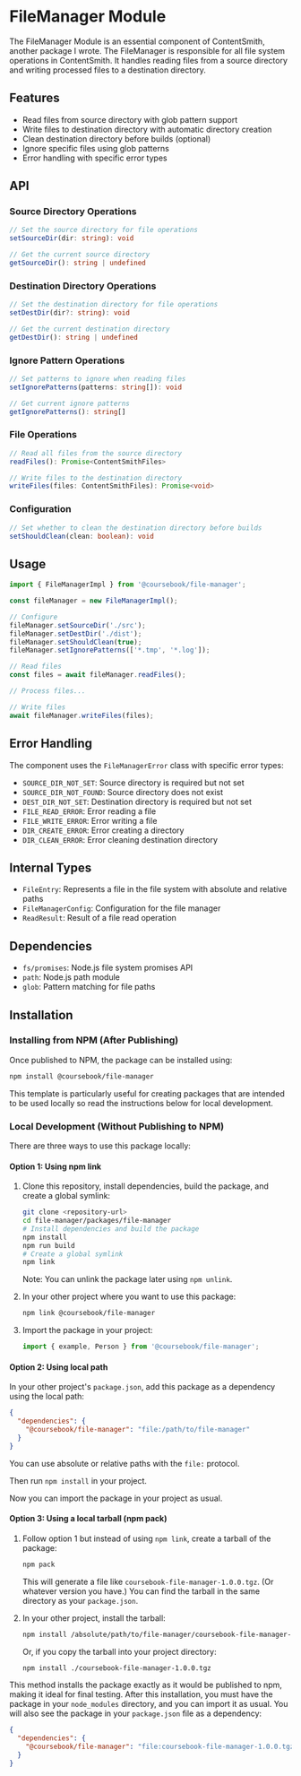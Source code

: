 # FileManager Module

The FileManager Module is an essential component of ContentSmith, another package I wrote. The FileManager is responsible for all file system operations in ContentSmith. It handles reading files from a source directory and writing processed files to a destination directory.

## Features

- Read files from source directory with glob pattern support
- Write files to destination directory with automatic directory creation
- Clean destination directory before builds (optional)
- Ignore specific files using glob patterns
- Error handling with specific error types

## API

### Source Directory Operations

```typescript
// Set the source directory for file operations
setSourceDir(dir: string): void

// Get the current source directory
getSourceDir(): string | undefined
```

### Destination Directory Operations

```typescript
// Set the destination directory for file operations
setDestDir(dir?: string): void

// Get the current destination directory
getDestDir(): string | undefined
```

### Ignore Pattern Operations

```typescript
// Set patterns to ignore when reading files
setIgnorePatterns(patterns: string[]): void

// Get current ignore patterns
getIgnorePatterns(): string[]
```

### File Operations

```typescript
// Read all files from the source directory
readFiles(): Promise<ContentSmithFiles>

// Write files to the destination directory
writeFiles(files: ContentSmithFiles): Promise<void>
```

### Configuration

```typescript
// Set whether to clean the destination directory before builds
setShouldClean(clean: boolean): void
```

## Usage

```typescript
import { FileManagerImpl } from '@coursebook/file-manager';

const fileManager = new FileManagerImpl();

// Configure
fileManager.setSourceDir('./src');
fileManager.setDestDir('./dist');
fileManager.setShouldClean(true);
fileManager.setIgnorePatterns(['*.tmp', '*.log']);

// Read files
const files = await fileManager.readFiles();

// Process files...

// Write files
await fileManager.writeFiles(files);
```

## Error Handling

The component uses the `FileManagerError` class with specific error types:

- `SOURCE_DIR_NOT_SET`: Source directory is required but not set
- `SOURCE_DIR_NOT_FOUND`: Source directory does not exist
- `DEST_DIR_NOT_SET`: Destination directory is required but not set
- `FILE_READ_ERROR`: Error reading a file
- `FILE_WRITE_ERROR`: Error writing a file
- `DIR_CREATE_ERROR`: Error creating a directory
- `DIR_CLEAN_ERROR`: Error cleaning destination directory

## Internal Types

- `FileEntry`: Represents a file in the file system with absolute and relative paths
- `FileManagerConfig`: Configuration for the file manager
- `ReadResult`: Result of a file read operation

## Dependencies

- `fs/promises`: Node.js file system promises API
- `path`: Node.js path module
- `glob`: Pattern matching for file paths

## Installation

### Installing from NPM (After Publishing)

Once published to NPM, the package can be installed using:

```bash
npm install @coursebook/file-manager
```

This template is particularly useful for creating packages that are intended to be used locally so read the instructions below for local development.

### Local Development (Without Publishing to NPM)

There are three ways to use this package locally:

#### Option 1: Using npm link

1. Clone this repository, install dependencies, build the package, and create a global symlink:

   ```bash
   git clone <repository-url>
   cd file-manager/packages/file-manager
   # Install dependencies and build the package
   npm install
   npm run build
   # Create a global symlink
   npm link
   ```

   Note: You can unlink the package later using `npm unlink`.

2. In your other project where you want to use this package:

   ```bash
   npm link @coursebook/file-manager
   ```

3. Import the package in your project:

   ```typescript
   import { example, Person } from '@coursebook/file-manager';
   ```

#### Option 2: Using local path

In your other project's `package.json`, add this package as a dependency using the local path:

```json
{
  "dependencies": {
    "@coursebook/file-manager": "file:/path/to/file-manager"
  }
}
```

You can use absolute or relative paths with the `file:` protocol.

Then run `npm install` in your project.

Now you can import the package in your project as usual.

#### Option 3: Using a local tarball (npm pack)

1. Follow option 1 but instead of using `npm link`, create a tarball of the package:

   ```bash
   npm pack
   ```

   This will generate a file like `coursebook-file-manager-1.0.0.tgz`. (Or whatever version you have.)
   You can find the tarball in the same directory as your `package.json`.

2. In your other project, install the tarball:

   ```bash
   npm install /absolute/path/to/file-manager/coursebook-file-manager-1.0.0.tgz
   ```

   Or, if you copy the tarball into your project directory:

   ```bash
   npm install ./coursebook-file-manager-1.0.0.tgz
   ```

This method installs the package exactly as it would be published to npm, making it ideal for final testing. After this installation, you must have the package in your `node_modules` directory, and you can import it as usual. You will also see the package in your `package.json` file as a dependency:

```json
{
  "dependencies": {
    "@coursebook/file-manager": "file:coursebook-file-manager-1.0.0.tgz"
  }
}
```
